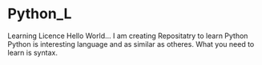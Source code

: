 # Python_L
Learning Licence
Hello World... I am creating Repositatry to learn Python
Python is interesting language and as similar as otheres. What you need to learn is syntax.
